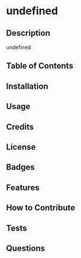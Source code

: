 
  # undefined 
    
  ## Description
  undefined
    
  ## Table of Contents
    
  ## Installation
    
  ## Usage
    
  ## Credits
    
  ## License
    
  ## Badges
    
  ## Features
    
  ## How to Contribute
    
  ## Tests
    
  ## Questions
  